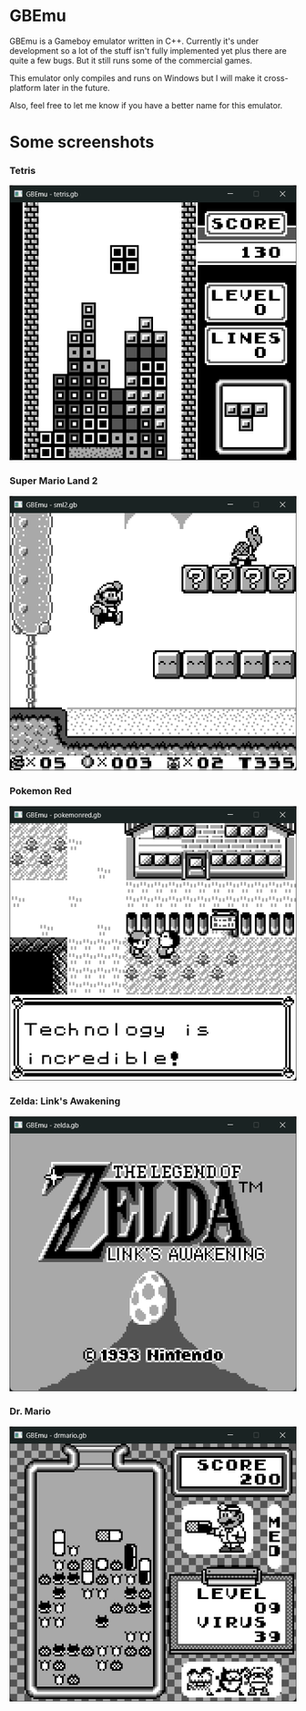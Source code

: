 # GBEmu
GBEmu is a Gameboy emulator written in C++. Currently it's under development so a lot of the stuff isn't fully implemented yet plus there are quite a few bugs. But it still runs some of the commercial games.

This emulator only compiles and runs on Windows but I will make it cross-platform later in the future.

Also, feel free to let me know if you have a better name for this emulator.

# Some screenshots
### Tetris
![title](images/tetris.png)
### Super Mario Land 2
![title](images/sml2.png)
### Pokemon Red
![title](images/pokemonred.png)
### Zelda: Link's Awakening
![title](images/zelda.png)
### Dr. Mario
![title](images/drmario.png)